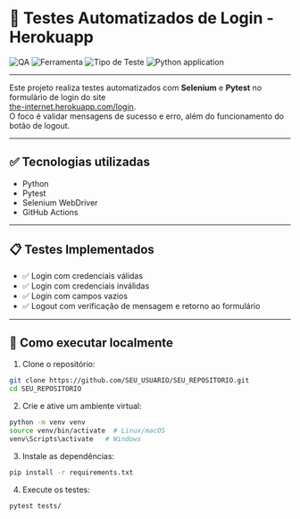 # 🔐 Testes Automatizados de Login - Herokuapp

![QA](https://img.shields.io/badge/Testes-Automação-blue)
![Ferramenta](https://img.shields.io/badge/Selenium-Python-green)
![Tipo de Teste](https://img.shields.io/badge/Testes-Funcional-lightgrey)
![Python application](https://github.com/celiapaivab/qa-login-selenium-internet/actions/workflows/python-app.yml/badge.svg?branch=main)


---

Este projeto realiza testes automatizados com **Selenium** e **Pytest**  no formulário de login do site  
[the-internet.herokuapp.com/login](https://the-internet.herokuapp.com/login).  
O foco é validar mensagens de sucesso e erro, além do funcionamento do botão de logout.

---

## ✅ Tecnologias utilizadas

- Python
- Pytest
- Selenium WebDriver
- GitHub Actions

---

## 📋 Testes Implementados

- ✅ Login com credenciais válidas
- ✅ Login com credenciais inválidas
- ✅ Login com campos vazios
- ✅ Logout com verificação de mensagem e retorno ao formulário

---

## 🚀 Como executar localmente

1. Clone o repositório:

```bash
git clone https://github.com/SEU_USUARIO/SEU_REPOSITORIO.git
cd SEU_REPOSITORIO
```

2. Crie e ative um ambiente virtual:

```bash
python -m venv venv
source venv/bin/activate  # Linux/macOS
venv\Scripts\activate   # Windows
```

3. Instale as dependências:

```bash
pip install -r requirements.txt
```

4. Execute os testes:

```bash
pytest tests/
```
